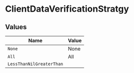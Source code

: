 # ClientDataVerificationStratgy


## Values

| Name                     | Value                    |
| ------------------------ | ------------------------ |
| `None`                   | None                     |
| `All`                    | All                      |
| `LessThanNilGreaterThan` | <nil>                    |